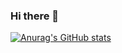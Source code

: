 ### Hi there 👋

[![Anurag's GitHub stats](https://github-readme-stats.vercel.app/api?username=wuirlen)](https://github.com/anuraghazra/github-readme-stats)
